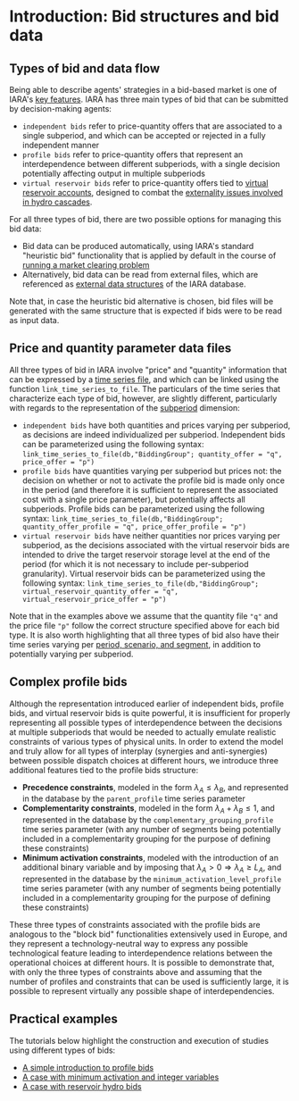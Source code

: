 # Introduction: Bid structures and bid data

## Types of bid and data flow

Being able to describe agents' strategies in a bid-based market is one of IARA's [key features](key_features.md). IARA has three main types of bid that can be submitted by decision-making agents:

- `independent bids` refer to price-quantity offers that are associated to a single subperiod, and which can be accepted or rejected in a fully independent manner
- `profile bids` refer to price-quantity offers that represent an interdependence between different subperiods, with a single decision potentially affecting output in multiple subperiods
- `virtual reservoir bids` refer to price-quantity offers tied to [virtual reservoir accounts](build_a_case_from_scratch.md#building-the-ownership-structure), designed to combat the [externality issues involved in hydro cascades](hydro_challenges.md).

For all three types of bid, there are two possible options for managing this bid data: 

- Bid data can be produced automatically, using IARA's standard "heuristic bid" functionality that is applied by default in the course of [running a market clearing problem](key_features.md#the-market-clearing-process)
- Alternatively, bid data can be read from external files, which are referenced as [external data structures](build_a_case_from_scratch.md#building-external-data-structures) of the IARA database.

Note that, in case the heuristic bid alternative is chosen, bid files will be generated with the same structure that is expected if bids were to be read as input data.

## Price and quantity parameter data files

All three types of bid in IARA involve "price" and "quantity" information that can be expressed by a [time series file](build_a_case_from_scratch.md#building-external-data-structures), and which can be linked using the function `link_time_series_to_file`. The particulars of the time series that characterize each type of bid, however, are slightly different, particularly with regards to the representation of the [subperiod](key_features.md#glossary) dimension:

- `independent bids` have both quantities and prices varying per subperiod, as decisions are indeed individualized per subperiod. Independent bids can be parameterized using the following syntax: `link_time_series_to_file(db,"BiddingGroup"; quantity_offer = "q", price_offer = "p")`
- `profile bids` have quantities varying per subperiod but prices not: the decision on whether or not to activate the profile bid is made only once in the period (and therefore it is sufficient to represent the associated cost with a single price parameter), but potentially affects all subperiods. Profile bids can be parameterized using the following syntax: `link_time_series_to_file(db,"BiddingGroup"; quantity_offer_profile = "q", price_offer_profile = "p")`
- `virtual reservoir bids` have neither quantities nor prices varying per subperiod, as the decisions associated with the virtual reservoir bids are intended to drive the target reservoir storage level at the end of the period (for which it is not necessary to include per-subperiod granularity). Virtual reservoir bids can be parameterized using the following syntax: `link_time_series_to_file(db,"BiddingGroup"; virtual_reservoir_quantity_offer = "q", virtual_reservoir_price_offer = "p")`

Note that in the examples above we assume that the quantity file `"q"` and the price file `"p"` follow the correct structure specified above for each bid type. It is also worth highlighting that all three types of bid also have their time series varying per [period, scenario, and segment](key_features.md#glossary), in addition to potentially varying per subperiod.

## Complex profile bids

Although the representation introduced earlier of independent bids, profile bids, and virtual reservoir bids is quite powerful, it is insufficient for properly representing all possible types of interdependence between the decisions at multiple subperiods that would be needed to actually emulate realistic constraints of various types of physical units. In order to extend the model and truly allow for all types of interplay (synergies and anti-synergies) between possible dispatch choices at different hours, we introduce three additional features tied to the profile bids structure:

- **Precedence constraints**, modeled in the form $\lambda_A \leq \lambda_B$, and represented in the database by the `parent_profile` time series parameter
- **Complementarity constraints**, modeled in the form $\lambda_A + \lambda_B \leq 1$, and represented in the database by the `complementary_grouping_profile` time series parameter (with any number of segments being potentially included in a complementarity grouping for the purpose of defining these constraints)
- **Minimum activation constraints**, modeled with the introduction of an additional binary variable and by imposing that $\lambda_A > 0 \Rightarrow \lambda_A \geq L_A$, and represented in the database by the `minimum_activation_level_profile` time series parameter (with any number of segments being potentially included in a complementarity grouping for the purpose of defining these constraints)

These three types of constraints associated with the profile bids are analogous to the "block bid" functionalities extensively used in Europe, and they represent a technology-neutral way to express any possible technological feature leading to interdependence relations between the operational choices at different hours. It is possible to demonstrate that, with only the three types of constraints above and assuming that the number of profiles and constraints that can be used is sufficiently large, it is possible to represent virtually any possible shape of interdependencies.

## Practical examples

The tutorials below highlight the construction and execution of studies using different types of bids:

- [A simple introduction to profile bids](tutorial/case_03_build_profile_base_case.md)
- [A case with minimum activation and integer variables](tutorial/case_04_build_multi_min_activation.md)
- [A case with reservoir hydro bids](tutorial/case_05_build_reservoir_case.md)
